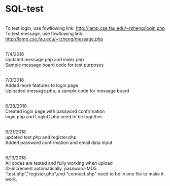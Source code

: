 # SQL-test
<br> To test login, use fowllowing link: http://lamp.cse.fau.edu/~rzheng/login.php
<br> To test message, use fowllowing link: http://lamp.cse.fau.edu/~rzheng/message.php

<br>7/4/2018
<br>Updated message.php and index.php
<br>Sample message board code for test purposes

<br>7/3/2018
<br>Added more features to login page
<br>Uploaded message.php, a sample code for message board

<br>6/28/2018
<br>Created login page with password confirmation
<br>login.php and LoginC.php need to be together

<br>6/21/2018
<br>updated test.php and register.php
<br>Added password confirmation and email data input

<br>6/13/2018
<br>All codes are tested and fully working when upload
<br>ID-increment automatically. password-MD5
<br>"test.php","register.php",and "connect.php" need to be in one file to make it work. 

